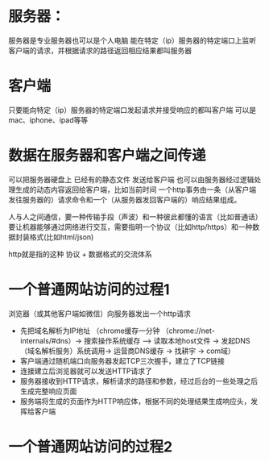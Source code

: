 <h1>服务器：</h1>
服务器是专业服务器也可以是个人电脑
能在特定（ip）服务器的特定端口上监听客户端的请求，并根据请求的路径返回相应结果都叫服务器

<h1>客户端</h1>
只要能向特定（ip）服务器的特定端口发起请求并接受响应的都叫客户端
可以是mac、iphone、ipad等等

<h1>数据在服务器和客户端之间传递</h1>
可以把服务器硬盘上 已经有的静态文件 发送给客户端
也可以由服务器经过逻辑处理生成的动态内容返回给客户端，比如当前时间
一个http事务由一条（从客户端发往服务器的）请求命令和一个（从服务器发回客户端的）响应结果组成。

人与人之间通信，要一种传输手段（声波）和一种彼此都懂的语言（比如普通话）
要让机器能够通过网络进行交互，需要指明一个协议（比如http/https）和一种数据封装格式(比如html/json)

http就是指的这种 协议 + 数据格式的交流体系

<h1>一个普通网站访问的过程1</h1>
浏览器（或其他客户端如微信）向服务器发出一个http请求
<!-- 用ping可以查看网络连接情况 -->
<!-- chrome中所有工具链接是 chrome://about/ -->
<ul>
	<li>先把域名解析为IP地址 （chrome缓存一分钟 （chrome://net-internals/#dns）-> 搜索操作系统缓存 --> 读取本地host文件 -> 发起DNS（域名解析服务）系统调用-> 运营商DNS缓存 -> 找耕宇 -> com域）</li>
	<li>客户端通过随机端口向服务器发起TCP三次握手，建立了TCP链接</li>
	<li>连接建立后浏览器就可以发送HTTP请求了</li>
	<li>服务器接收到HTTP请求，解析请求的路径和参数，经过后台的一些处理之后生成完整响应页面</li>
	<li>服务端将生成的页面作为HTTP响应体，根据不同的处理结果生成响应头，发挥给客户端</li>
</ul>

<h1>一个普通网站访问的过程2</h1>









